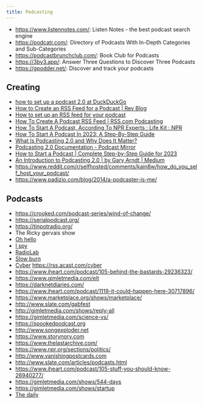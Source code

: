 ```yaml
---
title: Podcasting
---
```




* <https://www.listennotes.com/>: Listen Notes - the best podcast search engine
* <https://podcatr.com/>: Directory of Podcasts With In-Depth Categories and Sub-Categories
* <https://podcastbrunchclub.com/>: Book Club for Podcasts 
* <https://3by3.app/>: Answer Three Questions to Discover Three Podcasts
* <https://gpodder.net/>: Discover and track your podcasts


## Creating

* [how to set up a podcast 2.0 at DuckDuckGo](https://duckduckgo.com/?q=how+to+set+up+a+podcast+2.0&t=ffab&ia=web)
* [How to Create an RSS Feed for a Podcast \| Rev Blog](https://www.rev.com/blog/media-and-entertainment/how-to-create-an-rss-feed-for-a-podcast)
* [How to set up an RSS feed for your podcast](https://www.acast.com/blog/podcaster-resources/how-to-set-up-rss-for-your-podcast)
* [How To Create A Podcast RSS Feed \| RSS.com Podcasting](https://rss.com/blog/how-to-create-an-rss-feed-for-a-podcast/)
* [How To Start A Podcast, According To NPR Experts : Life Kit : NPR](https://www.npr.org/2021/06/22/1009098800/how-to-start-a-podcast-npr-advice)
* [How To Start A Podcast In 2023: A Step-By-Step Guide](https://www.podcastinsights.com/start-a-podcast/)
* [What Is Podcasting 2.0 and Why Does It Matter?](https://theaudacitytopodcast.com/what-is-podcasting-2-0-and-why-does-it-matter/)
* [Podcasting 2.0 Documentation - Podcast Mirror](https://www.podcastmirror.com/podcasting-2-0-documentation/)
* [How to Start a Podcast \| Complete Step-by-Step Guide for 2023](https://riverside.fm/blog/how-to-start-a-podcast)
* [An Introduction to Podcasting 2.0 \| by Gary Arndt \| Medium](https://medium.com/@everywheretrip/an-introduction-to-podcasting-2-0-3c4f61ea17f4)
* <https://www.reddit.com/r/selfhosted/comments/kain8w/how_do_you_self_host_your_podcast/>
* <https://www.padizio.com/blog/2014/a-podcaster-is-me/>


## Podcasts

* <https://crooked.com/podcast-series/wind-of-change/>
* <https://serialpodcast.org/>
* <https://tinpotradio.org/>
* The Ricky gervais show
* [Oh hello](https://feeds.simplecast.com/qbJ_5R_R)
* [I spy](https://feeds.acast.com/public/shows/612d52a1960d55001464df0a)
* [RadioLab](http://feeds.wnyc.org/radiolab)
* [Slow burn](http://feeds.megaphone.fm/watergate)
* [Cyber](https://www.vice.com/en_us/topic/cyber) https://rss.acast.com/cyber
* <https://www.iheart.com/podcast/105-behind-the-bastards-29236323/>
* <https://www.gimletmedia.com/elt>
* <https://darknetdiaries.com/>
* <https://www.iheart.com/podcast/1119-it-could-happen-here-30717896/>
* <https://www.marketplace.org/shows/marketplace/>
* <http://www.slate.com/gabfest>
* <http://gimletmedia.com/shows/reply-all>
* <https://gimletmedia.com/science-vs/>
* <https://spookedpodcast.org>
* <http://www.songexploder.net>
* <https://www.storynory.com>
* <https://www.thelastarchive.com/>
* <https://www.npr.org/sections/politics/>
* <http://www.vanishingpostcards.com>
* <http://www.slate.com/articles/podcasts.html>
* <https://www.iheart.com/podcast/105-stuff-you-should-know-26940277/>
* <https://gimletmedia.com/shows/544-days>
* <https://gimletmedia.com/shows/startup>
* [The daily](https://www.nytimes.com/column/the-daily)
